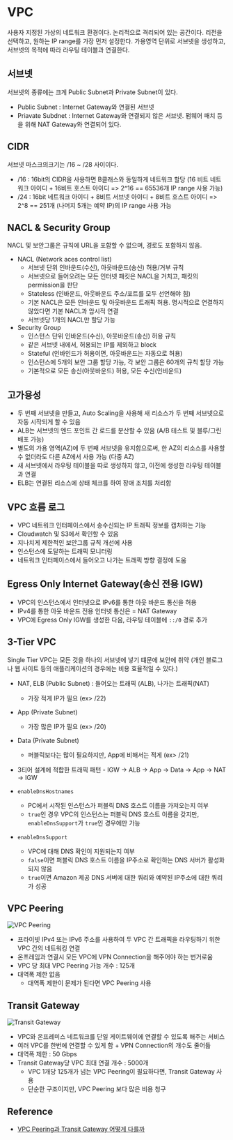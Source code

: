 # VPC
사용자 지정된 가상의 네트워크 환경이다. 논리적으로 격리되어 있는 공간이다.
리전을 선택하고, 원하는 IP range를 가장 먼저 설정한다.
가용영역 단위로 서브넷을 생성하고, 서브넷의 목적에 따라 라우팅 테이블과 연결한다.

## 서브넷
서브넷의 종류에는 크게 Public Subnet과 Private Subnet이 있다.
- Public Subnet : Internet Gateway와 연결된 서브넷
- Priavate Subdnet : Internet Gateway와 연결되지 않은 서브넷. 펌웨어 패치 등을 위해 NAT Gateway와 연결되어 있다.

## CIDR
서브넷 마스크의크기는 /16 ~ /28 사이이다.
- /16 : 16bit의 CIDR을 사용하면 B클래스와 동일하게 네트워크 할당 (16 비트 네트워크 아이디 + 16비트 호스트 아이디 => 2^16 == 65536개 IP range 사용 가능)
- /24 : 16bit 네트워크 아이디 + 8비트 서브넷 아이디 + 8비트 호스트 아이디 => 2^8 == 251개 (나머지 5개는 예약 IP)의 IP range 사용 가능

## NACL & Security Group
NACL 및 보안그룹은 규칙에 URL을 포함할 수 없으며, 경로도 포함하지 않음.
- NACL (Network aces control list)
    - 서브넷 단위 인바운드(수신), 아웃바운드(송신) 허용/거부 규칙
    - 서브넷으로 들어오려는 모든 인터넷 패킷은 NACL을 거치고, 패킷의 permission을 판단
    - Stateless (인바운드, 아웃바운드 주소/포트를 모두 선언해야 힘)
    - 기본 NACL은 모든 인바운드 및 아웃바운드 트래픽 허용. 명시적으로 연결하지 않았다면 기본 NACL과 암시적 연결
    - 서브넷당 1개의 NACL만 할당 가능
- Security Group
    - 인스턴스 단위 인바운드(수신), 아웃바운드(송신) 허용 규칙
    - 같은 서브넷 내에서, 허용되는 IP를 제외하고 block
    - Stateful (인바인드가 허용이면, 아웃바운드는 자동으로 허용)
    - 인스턴스에 5개의 보안 그룹 할당 가능, 각 보안 그룹은 60개의 규칙 할당 가능
    - 기본적으로 모든 송신(아웃바운드) 허용, 모든 수신(인비운드)

## 고가용성
- 두 번째 서브넷을 만들고, Auto Scaling을 사용해 새 리소스가 두 번째 서브넷으로 자동 시작되게 할 수 있음
- ALB는 서브넷의 엔드 포인트 간 로드를 분산할 수 있음 (A/B 테스트 및 블루/그린 배포 가능)
- 별도의 가용 영역(AZ)에 두 번째 서브넷을 유지함으로써, 한 AZ의 리소스를 사용할 수 없더라도 다른 AZ에서 사용 가능 (다중 AZ)
- 새 서브넷에서 라우팅 테이블을 따로 생성하지 않고, 이전에 생성한 라우팅 테이블과 연결
- ELB는 연결된 리소스에 상태 체크를 하여 장애 조치를 처리함

## VPC 흐름 로그
- VPC 네트워크 인터페이스에서 송수신되는 IP 트래픽 정보를 캡처하는 기능
- Cloudwatch 및 S3에서 확인할 수 있음
- 지나치게 제한적인 보안그룹 규칙 개선에 사용
- 인스턴스에 도달하는 트래픽 모니터링
- 네트워크 인터페이스에서 들어오고 나가는 트래픽 방향 결정에 도움

## Egress Only Internet Gateway(송신 전용 IGW)
- VPC의 인스턴스에서 인터넷으로 IPv6를 통한 아웃 바운드 통신을 허용
- IPv4를 통한 아웃 바운드 전용 인터넷 통신은 = NAT Gateway
- VPC에 Egress Only IGW를 생성한 다음, 라우팅 테이블에 `::/0` 경로 추가  

## 3-Tier VPC
Single Tier VPC는 모든 것을 하나의 서브넷에 넣기 떄문에 보안에 취약 (개인 블로그나 웹 사이트 등의 애플리케이션의 경우에는 비용 효율적일 수 있다.)

- NAT, ELB (Public Subnet) : 들어오는 트래픽 (ALB), 나가는 트래픽(NAT)
    - 가장 적게 IP가 필요 (ex> /22)
- App (Private Subnet)
    - 가장 많은 IP가 필요 (ex> /20)
- Data (Private Subnet) 
    - 퍼블릭보다는 많이 필요하지만, App에 비해서는 적게 (ex> /21)
- 3티어 설계에 적합한 트래픽 패턴 - IGW -> ALB -> App -> Data -> App -> NAT -> IGW

- `enableDnsHostnames` 
    - PC에서 시작된 인스턴스가 퍼블릭 DNS 호스트 이름을 가져오는지 여부
    - `true`인 경우 VPC의 인스턴스는 퍼블릭 DNS 호스트 이름을 갖지만, `enableDnsSupport`가 `true`인 경우에만 가능
- `enableDnsSupport`
    - VPC에 대해 DNS 확인이 지원되는지 여부
    - `false`이면 퍼블릭 DNS 호스트 이름을 IP주소로 확인하는 DNS 서버가 활성화되지 않음
    - `true`이면 Amazon 제공 DNS 서버에 대한 쿼리와 예약된 IP주소에 대한 쿼리가 성공

## VPC Peering 
![VPC Peering](https://cdn-ssl-devio-img.classmethod.jp/wp-content/uploads/2020/05/VPC-Peering-On-Premise-1.png)
- 프라이빗 IPv4 또는 IPv6 주소를 사용하여 두 VPC 간 트래픽을 라우팅하기 위한 VPC 간의 네트워킹 연결
- 온프레임과 연결시 모든 VPC에 VPN Connection을 해주어야 하는 번거로움
- VPC 당 최대 VPC Peering 가능 개수 : 125개
- 대역폭 제한 없음
    - 대역폭 제한이 문제가 된다면 VPC Peering 사용

## Transit Gateway
![Transit Gateway](https://cdn-ssl-devio-img.classmethod.jp/wp-content/uploads/2020/05/TGW-On-Premise-1.png)
- VPC와 온프레미스 네트워크를 단일 게이트웨이에 연결할 수 있도록 해주는 서비스
- 여러 VPC를 한번에 연결할 수 있게 함 + VPN Connection의 개수도 줄어듦
- 대역폭 제한 : 50 Gbps
- Transit Gateway당 VPC 최대 연결 개수 : 5000개
    - VPC 1개당 125개가 넘는 VPC Peering이 필요하다면, Transit Gateway 사용  
    - 단순한 구조이지만, VPC Peering 보다 많은 비용 청구

## Reference
- [VPC Peering과 Transit Gateway 어떻게 다를까](https://dev.classmethod.jp/articles/different-from-vpc-peering-and-transit-gateway/)
